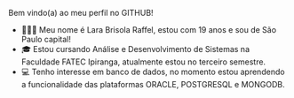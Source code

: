 Bem vindo(a) ao meu perfil no GITHUB!

- 🙋🏻‍♀️ Meu nome é Lara Brisola Raffel, estou com 19 anos e sou de São Paulo capital!
- 🎓 Estou cursando Análise e Desenvolvimento de Sistemas na Faculdade FATEC Ipiranga, atualmente estou no terceiro semestre. 
- 💻 Tenho interesse em banco de dados, no momento estou aprendendo a funcionalidade das plataformas ORACLE, POSTGRESQL e MONGODB.
